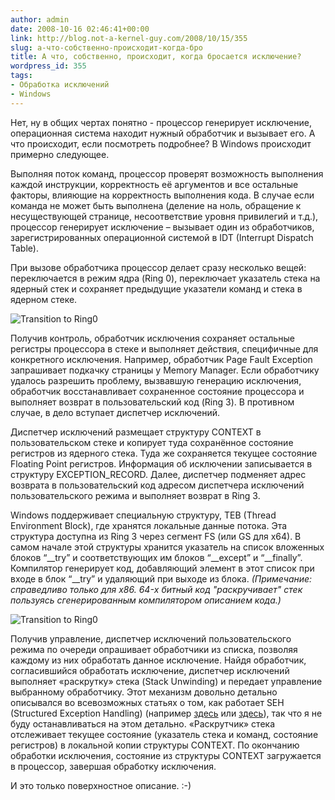 ```yaml
---
author: admin
date: 2008-10-16 02:46:41+00:00
link: http://blog.not-a-kernel-guy.com/2008/10/15/355
slug: а-что-собственно-происходит-когда-бро
title: А что, собственно, происходит, когда бросается исключение?
wordpress_id: 355
tags:
- Обработка исключений
- Windows
---
```


Нет, ну в общих чертах понятно - процессор генерирует исключение, операционная система находит нужный обработчик и вызывает его. А что происходит, если посмотреть подробнее? В Windows происходит примерно следующее.

Выполняя поток команд, процессор проверят возможность выполнения каждой инструкции, корректность её аргументов и все остальные факторы, влияющие на корректность выполнения кода. В случае если команда не может быть выполнена (деление на ноль, обращение к несуществующей странице, несоответствие уровня привилегий и т.д.), процессор генерирует исключение – вызывает один из обработчиков, зарегистрированных операционной системой в IDT (Interrupt Dispatch Table).

При вызове обработчика процессор делает сразу несколько вещей: переключается в режим ядра (Ring 0), переключает указатель стека на ядерный стек и сохраняет предыдущие указатели команд и стека в ядерном стеке.

![Transition to Ring0](/2008/10/exception_ring0_transition.png)

Получив контроль, обработчик исключения сохраняет остальные регистры процессора в стеке и выполняет действия, специфичные для конкретного исключения. Например, обработчик Page Fault Exception запрашивает подкачку страницы у Memory Manager. Если обработчику удалось  разрешить проблему, вызвавшую генерацию исключения, обработчик восстанавливает сохраненное состояние процессора и выполняет возврат в пользовательский код (Ring 3). В противном случае, в дело вступает диспетчер исключений.

Диспетчер исключений размещает структуру CONTEXT в пользовательском стеке и копирует туда сохранённое состояние регистров из ядерного стека. Туда же сохраняется текущее состояние Floating Point регистров. Информация об исключении записывается в структуру EXCEPTION_RECORD. Далее, диспетчер подменяет адрес возврата в пользовательский код адресом диспетчера исключений пользовательского режима и выполняет возврат в Ring 3.

Windows поддерживает специальную структуру, TEB (Thread Environment Block), где хранятся локальные данные потока. Эта структура  доступна из Ring 3 через сегмент FS (или GS для x64). В самом начале этой структуры хранится указатель на список вложенных блоков “__try” и соответствующих им блоков “__except” и “__finally”. Компилятор генерирует код, добавляющий элемент в этот список при входе в блок “__try” и удаляющий при выходе из блока. _(Примечание: справедливо только для x86. 64-х битный код "раскручивает" стек пользуясь сгенерированным компилятором описанием кода.)_

![Transition to Ring0](/2008/10/exception_chain.png)

Получив управление, диспетчер исключений пользовательского режима по очереди опрашивает обработчики из списка, позволяя каждому из них обработать данное исключение. Найдя обработчик, согласившийся обработать исключение, диспетчер исключений выполняет «раскрутку» стека (Stack Unwinding) и передает управление выбранному обработчику. Этот механизм довольно детально описывался во всевозможных статьях о том, как работает SEH (Structured Exception Handling) (например [здесь](http://www.rsdn.ru/article/baseserv/except.xml) или [здесь](http://www.nynaeve.net/?p=113)), так что я не буду останавливаться на этом детально. «Раскрутчик» стека отслеживает текущее состояние (указатель стека и команд, состояние регистров) в локальной копии структуры CONTEXT. По окончанию обработки исключения, состояние из структуры CONTEXT загружается в процессор, завершая обработку исключения.

И это только поверхностное описание. :-)

